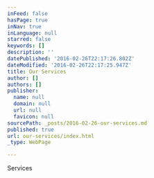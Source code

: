 ```yaml
---
inFeed: false
hasPage: true
inNav: true
inLanguage: null
starred: false
keywords: []
description: ''
datePublished: '2016-02-26T22:17:26.802Z'
dateModified: '2016-02-26T22:17:25.947Z'
title: Our Services
author: []
authors: []
publisher:
  name: null
  domain: null
  url: null
  favicon: null
sourcePath: _posts/2016-02-26-our-services.md
published: true
url: our-services/index.html
_type: WebPage

---
```

Services